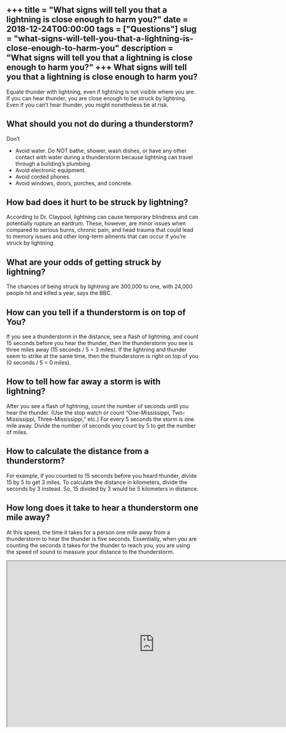 +++
title = "What signs will tell you that a lightning is close enough to harm you?"
date = 2018-12-24T00:00:00
tags = ["Questions"]
slug = "what-signs-will-tell-you-that-a-lightning-is-close-enough-to-harm-you"
description = "What signs will tell you that a lightning is close enough to harm you?"
+++
What signs will tell you that a lightning is close enough to harm you?
----------------------------------------------------------------------

Equate thunder with lightning, even if lightning is not visible where you are. If you can hear thunder, you are close enough to be struck by lightning. Even if you can’t hear thunder, you might nonetheless be at risk.

What should you not do during a thunderstorm?
---------------------------------------------

Don’t

- Avoid water. Do NOT bathe, shower, wash dishes, or have any other contact with water during a thunderstorm because lightning can travel through a building’s plumbing.
- Avoid electronic equipment.
- Avoid corded phones.
- Avoid windows, doors, porches, and concrete.

How bad does it hurt to be struck by lightning?
-----------------------------------------------

According to Dr. Claypool, lightning can cause temporary blindness and can potentially rupture an eardrum. These, however, are minor issues when compared to serious burns, chronic pain, and head trauma that could lead to memory issues and other long-term ailments that can occur if you’re struck by lightning.

What are your odds of getting struck by lightning?
--------------------------------------------------

The chances of being struck by lightning are 300,000 to one, with 24,000 people hit and killed a year, says the BBC.

How can you tell if a thunderstorm is on top of You?
----------------------------------------------------

If you see a thunderstorm in the distance, see a flash of lightning, and count 15 seconds before you hear the thunder, then the thunderstorm you see is three miles away (15 seconds / 5 = 3 miles). If the lightning and thunder seem to strike at the same time, then the thunderstorm is right on top of you (0 seconds / 5 = 0 miles).

How to tell how far away a storm is with lightning?
---------------------------------------------------

After you see a flash of lightning, count the number of seconds until you hear the thunder. (Use the stop watch or count “One-Mississippi, Two-Mississippi, Three-Mississippi,” etc.) For every 5 seconds the storm is one mile away. Divide the number of seconds you count by 5 to get the number of miles.

How to calculate the distance from a thunderstorm?
--------------------------------------------------

For example, if you counted to 15 seconds before you heard thunder, divide 15 by 5 to get 3 miles. To calculate the distance in kilometers, divide the seconds by 3 instead. So, 15 divided by 3 would be 5 kilometers in distance.

How long does it take to hear a thunderstorm one mile away?
-----------------------------------------------------------

At this speed, the time it takes for a person one mile away from a thunderstorm to hear the thunder is five seconds. Essentially, when you are counting the seconds it takes for the thunder to reach you, you are using the speed of sound to measure your distance to the thunderstorm.

<iframe allow="accelerometer; autoplay; clipboard-write; encrypted-media; gyroscope; picture-in-picture" allowfullscreen="" class="__youtube_prefs__  epyt-is-override  no-lazyload" data-no-lazy="1" data-origheight="433" data-origwidth="770" data-skipgform_ajax_framebjll="" height="433" id="_ytid_34677" loading="lazy" src="https://www.youtube.com/embed/8Mfm-JifMmw?enablejsapi=1&autoplay=0&cc_load_policy=0&cc_lang_pref=&iv_load_policy=1&loop=0&modestbranding=0&rel=1&fs=1&playsinline=0&autohide=2&theme=dark&color=red&controls=1&" title="YouTube player" width="770"></iframe>